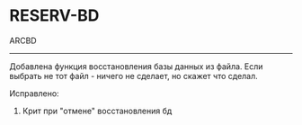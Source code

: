 # RESERV-BD

ARCBD
___________________________________________________________________
Добавлена функция восстановления базы данных из файла.
Если выбрать не тот файл - ничего не сделает, но скажет что сделал.

Исправлено:
1. Крит при "отмене" восстановления бд
